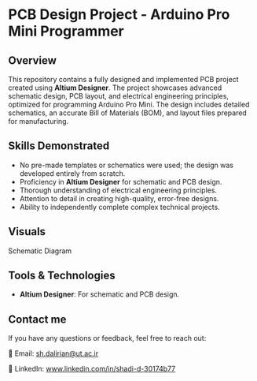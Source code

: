 # PCB Design Project - Arduino Pro Mini Programmer

## Overview
This repository contains a fully designed and implemented PCB project created using **Altium Designer**. The project showcases advanced schematic design, PCB layout, and electrical engineering principles, optimized for programming Arduino Pro Mini. The design includes detailed schematics, an accurate Bill of Materials (BOM), and layout files prepared for manufacturing.

## Skills Demonstrated
- No pre-made templates or schematics were used; the design was developed entirely from scratch.
- Proficiency in **Altium Designer** for schematic and PCB design.
- Thorough understanding of electrical engineering principles.
- Attention to detail in creating high-quality, error-free designs.
- Ability to independently complete complex technical projects.
## Visuals
Schematic Diagram

## Tools & Technologies
- **Altium Designer**: For schematic and PCB design.

## Contact me
If you have any questions or feedback, feel free to reach out:

📧 Email: sh.dalirian@ut.ac.ir

📂 LinkedIn: www.linkedin.com/in/shadi-d-30174b77
